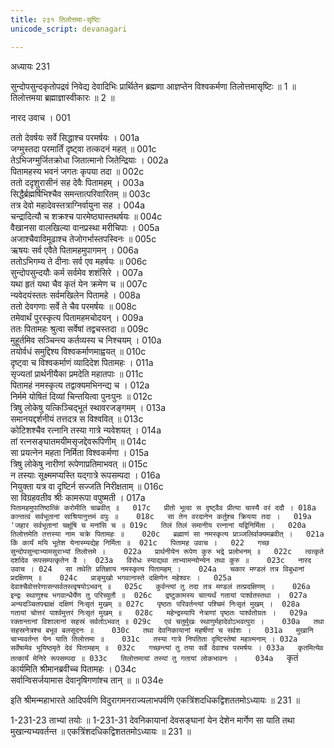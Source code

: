 ```yaml
---
title: २३१ तिलोत्तमा-सृष्टिः
unicode_script: devanagari

---
```



अध्यायः 231

सुन्दोपसुन्दकृतोपद्रवं निवेद्य देवादिभिः प्रार्थितेन ब्रह्मणा आज्ञप्तेन विश्वकर्मणा तिलोत्तमासृष्टिः ॥ 1 ॥ तिलोत्तमया ब्रह्माज्ञास्वीकारः ॥ 2 ॥

नारद उवाच ।	001  

ततो देवर्षयः सर्वे सिद्धाश्च परमर्षयः ।	001a  
जग्मुस्तदा परमार्तिं दृष्ट्वा तत्कदनं महत् ॥	001c  
तेऽभिजग्मुर्जितक्रोधा जितात्मानो जितेन्द्रियाः ।	002a  
पितामहस्य भवनं जगतः कृपया तदा ॥	002c  
ततो ददृशुरासीनं सह देवैः पितामहम् ।	003a  
सिद्धैर्ब्रह्मर्षिभिश्चैव समन्तात्परिवारितम् ॥	003c  
तत्र देवो महादेवस्तत्राग्निर्वायुना सह ।	004a  
चन्द्रादित्यौ च शक्रश्च पारमेष्ठ्यास्तथर्षयः ॥	004c  
वैखानसा वालखिल्या वानप्रस्था मरीचिपाः ।	005a  
अजाश्चैवाविमूढाश्च तेजोगर्भास्तपस्विनः ॥	005c  
ऋषयः सर्व एवैते पितामहमुपागमन् ।	006a  
ततोऽभिगम्य ते दीनाः सर्व एव महर्षयः ॥	006c  
सुन्दोपसुन्दयौः कर्म सर्वमेव शशंसिरे ।	007a  
यथा हृतं यथा चैव कृतं येन क्रमेण च ॥	007c  
न्यवेदयंस्ततः सर्वमखिलेन पितामहे ।	008a  
ततो देवगणाः सर्वे ते चैव परमर्षयः ॥	008c  
तमेवार्थं पुरस्कृत्य पितामहमचोदयन् ।	009a  
ततः पितामहः श्रुत्वा सर्वेषां तद्वचस्तदा ॥	009c  
मुहूर्तमिव सञ्चिन्त्य कर्तव्यस्य च निश्चयम् ।	010a  
तयोर्वधं समुद्दिश्य विश्वकर्माणमाह्वयत् ॥	010c  
दृष्ट्वा च विश्वकर्माणं व्यादिदेश पितामहः ।	011a  
सृज्यतां प्रार्थनीयैका प्रमदेति महातपाः ॥	011c  
पितामहं नमस्कृत्य तद्वाक्यमभिनन्द्य च ।	012a  
निर्ममे योषितं दिव्यां चिन्तयित्वा पुनःपुनः ॥	012c  
त्रिषु लोकेषु यत्किञ्चिद्भूतं स्थावरजङ्गमम् ।	013a  
समानयद्दर्शनीयं तत्तदत्र स विश्ववित् ॥	013c  
कोटिशश्चैव रत्नानि तस्या गात्रे न्यवेशयत् ।	014a  
तां रत्नसङ्घातमयीमसृजद्देवरूपिणीम् ॥	014c  
सा प्रयत्नेन महता निर्मिता विश्वकर्मणा ।	015a  
त्रिषु लोकेषु नारीणां रूपेणाप्रतिमाभवत् ॥	015c  
न तस्याः सूक्ष्ममप्यस्ति यद्गात्रे रूपसम्पदा ।	016a  
नियुक्ता यत्र वा दृष्टिर्न सज्जति निरीक्षताम् ॥	016c  
सा विग्रहवतीव श्रीः कामरूपा वपुष्मती ।	017a  
`पितामहमुपातिष्ठत्किं करोमीति चाब्रवीत् ॥	017c  
प्रीतो भूत्वा स दृष्ट्वैव प्रीत्या चास्यै वरं ददौ ।	018a  
कान्तत्वं सर्वभूतानां साश्रियानुत्तमं वपुः ॥	018c  
सा तेन वरदानेन कर्तुश्च क्रियया तदा ।	019a  
'जहार सर्वभूतानां चक्षूंषि च मनांसि च ॥	019c  
तिलं तिलं समानीय रत्नानां यद्विनिर्मिता ।	020a  
तिलोत्तमेति तत्तस्या नाम चक्रे पितामहः ॥	020c  
ब्रह्माणं सा नमस्कृत्य प्राञ्जलिर्वाक्यमब्रवीत् ।	021a  
किं कार्यं मयि भूतेश येनास्म्यद्येह निर्मिता ॥	021c  
पितामह उवाच ।	022  
गच्छ सुन्दोपसुन्दाभ्यामसुराभ्यां तिलोत्तमे ।	022a  
प्रार्थनीयेन रूपेण कुरु भद्रे प्रलोभनम् ॥	022c  
त्वत्कृते दर्शादेव रूपसम्पत्कृतेन वै ।	023a  
विरोधः स्याद्यथा ताभ्यामन्योन्येन तथा कुरु ॥	023c  
नारद उवाच ।	024  
सा तथेति प्रतिज्ञाय नमस्कृत्य पितामहम् ।	024a  
चकार मण्डलं तत्र विबुधानां प्रदक्षिणम् ॥	024c  
प्राङ्मुखो भगवानास्ते दक्षिणेन महेश्वरः ।	025a  
देवाश्चैवोत्तरेणासन्सर्वतस्त्वृषयोऽभवन् ॥	025c  
कुर्वन्त्यां तु तदा तत्र मण्डलं तत्प्रदक्षिणम् ।	026a  
इन्द्रः स्थाणुश्च भगवान्धैर्येण तु परिच्युतौ ॥	026c  
द्रष्टुकामस्य चात्यर्थं गतायां पार्श्वतस्तथा ।	027a  
अन्यदञ्चितपद्माक्षं दक्षिणं निःसृतं मुखम् ॥	027c  
पृष्ठतः परिवर्तन्त्यां पश्चिमं निःसृतं मुखम् ।	028a  
गतायां चोत्तरं पार्श्वमुत्तरं निःसृतं मुखम् ॥	028c  
महेन्द्रस्यापि नेत्राणां पृष्ठतः पार्श्वतोग्रतः ।	029a  
रक्तान्तानां विशालानां सहस्रं सर्वतोऽभवत् ॥	029c  
एवं चतुर्मुखः स्थाणुर्महादेवोऽभवत्पुरा ।	030a  
तथा सहस्रनेत्रश्च बभूव बलसूदनः ॥	030c  
तथा देवनिकायानां महर्षीणां च सर्वशः ।	031a  
मुखानि चाभ्यवर्तन्त येन याति तिलोत्तमा ॥	031c  
तस्या गात्रे निपतिता दृष्टिस्तेषां महात्मनाम् ।	032a  
सर्वेषामेव भूयिष्ठमृते देवं पितामहम् ॥	032c  
गच्छन्त्यां तु तया सर्वे देवाश्च परमर्षयः ।	033a  
कृतमित्येव तत्कार्यं मेनिरे रूपसम्पदा ॥	033c  
तिलोत्तमायां तस्यां तु गतायां लोकभावनः ।	034a  
`कृतं कार्यमिति श्रीमानब्रवीच्च पितामहः ।	034c  
सर्वान्विसर्जयामास देवानृषिगणांश्च तान् ॥ ॥	034e  

इति श्रीमन्महाभारते आदिपर्वणि विदुरागमनराज्यलाभपर्वणि एकत्रिंशदधिकद्विशततमोऽध्यायः ॥ 231 ॥

1-231-23 ताभ्यां तयोः ॥ 1-231-31 देवनिकायानां देवसङ्घानां येन देशेन मार्गेण सा याति तथा मुखान्यभ्यवर्तन्त ॥ एकत्रिंशदधिकद्विशततमोऽध्यायः ॥ 231 ॥